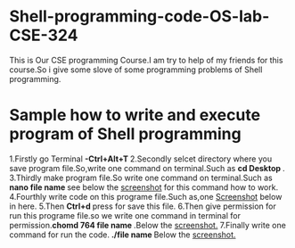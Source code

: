 # Shell-programming-code-OS-lab-CSE-324
This is Our CSE programming Course.I am try to help of my friends for this course.So i give some slove of some programming problems of Shell programming.
# Sample how to write and execute program of Shell programming
1.Firstly go Terminal <b> -Ctrl+Alt+T </b>
2.Secondly selcet directory where you save program file.So,write one command on terminal.Such as <b> cd Desktop </b>.
3.Thirdly make program file.So write one command on terminal.Such as <b> nano file name </b> see below the [screenshot](https://github.com/harunshimanto/Shell-programming-code-OS-lab-CSE-324/blob/master/Screenshot%20from%202018-07-23%2022-38-18.png) for this command how to work.
4.Fourthly write code on this programe file.Such as,one [Screenshot](https://github.com/harunshimanto/Shell-programming-code-OS-lab-CSE-324/blob/master/Screenshot%20from%202018-07-23%2023-13-07.png) below in here.
5.Then <b> Ctrl+d </b> press for save this file.
6.Then give permission for run this programe file.so we write one command in terminal for permission.<b>chomd 764 file name </b>.Below the [screenshot.](https://github.com/harunshimanto/Shell-programming-code-OS-lab-CSE-324/blob/master/Screenshot%20from%202018-07-23%2022-38-18.png)
7.Finally write one command for run the code.<b> ./file name </b> Below the [screenshot.](https://github.com/harunshimanto/Shell-programming-code-OS-lab-CSE-324/blob/master/Screenshot%20from%202018-07-23%2022-38-18.png)
